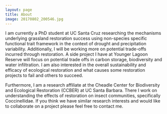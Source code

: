 ```yaml
---
layout: page
title: About
image: 20170802_200546.jpg
---
```

I am currently a PhD student at UC Santa Cruz researching the mechanisms underlying grassland restoration success using non-species specific functional trait framework in the context of drought and precipitation variability. Additionally, I will be working more on potential trade-offs incurred through restoration. A side project I have at Younger Lagoon Reserve will focus on potential trade offs in carbon storage, biodiversity and water infiltration. I am also interested in the overall sustainability and efficacy of ecological restoration and what causes some restoration projects to fail and others to succeed. 

Furthermore, I am a research affiliate at the Cheadle Center for Biodiversity and Ecological Restoration (CCBER) at UC Santa Barbara. There I work on understanding the effects of restoration on insect communities, specifically Coccinellidae. If you think we have similar research interests and would like to collaborate on a project please feel free to contact me. 
